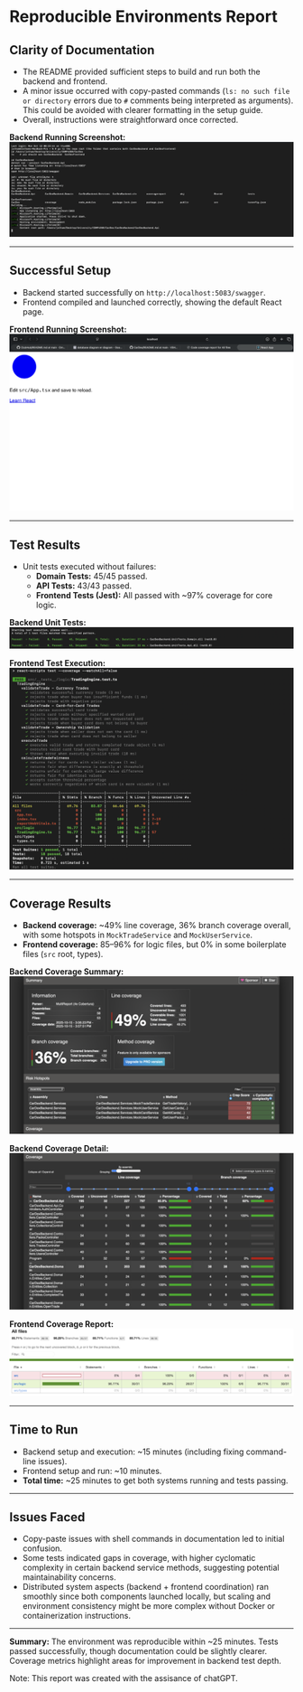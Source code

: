 # Reproducible Environments Report

## Clarity of Documentation
- The README provided sufficient steps to build and run both the backend and frontend.  
- A minor issue occurred with copy-pasted commands (`ls: no such file or directory` errors due to `#` comments being interpreted as arguments). This could be avoided with clearer formatting in the setup guide.  
- Overall, instructions were straightforward once corrected.  

**Backend Running Screenshot:**  
![Backend Running](./reproducible_assets/BackendRunning.png)

---

## Successful Setup
- Backend started successfully on `http://localhost:5083/swagger`.  
- Frontend compiled and launched correctly, showing the default React page.  

**Frontend Running Screenshot:**  
![Frontend Running](./reproducible_assets/FrontendRunning.png)

---

## Test Results
- Unit tests executed without failures:  
  - **Domain Tests:** 45/45 passed.  
  - **API Tests:** 43/43 passed.  
  - **Frontend Tests (Jest):** All passed with ~97% coverage for core logic.  

**Backend Unit Tests:**  
![Backend Unit Tests](./reproducible_assets/BackendUnitTests.png)

**Frontend Test Execution:**  
![Frontend Tests](./reproducible_assets/FrontendTest2.png)

---

## Coverage Results
- **Backend coverage:** ~49% line coverage, 36% branch coverage overall, with some hotspots in `MockTradeService` and `MockUserService`.  
- **Frontend coverage:** 85–96% for logic files, but 0% in some boilerplate files (`src` root, types).  

**Backend Coverage Summary:**  
![Backend Coverage Summary](./reproducible_assets/CoverageReport.png)

**Backend Coverage Detail:**  
![Backend Coverage Detail](./reproducible_assets/BackendTests.png)

**Frontend Coverage Report:**  
![Frontend Coverage](./reproducible_assets/FrontEndTests.png)

---

## Time to Run
- Backend setup and execution: ~15 minutes (including fixing command-line issues).  
- Frontend setup and run: ~10 minutes.  
- **Total time:** ~25 minutes to get both systems running and tests passing.  

---

## Issues Faced
- Copy-paste issues with shell commands in documentation led to initial confusion.  
- Some tests indicated gaps in coverage, with higher cyclomatic complexity in certain backend service methods, suggesting potential maintainability concerns.  
- Distributed system aspects (backend + frontend coordination) ran smoothly since both components launched locally, but scaling and environment consistency might be more complex without Docker or containerization instructions.  

---

 **Summary:** The environment was reproducible within ~25 minutes. Tests passed successfully, though documentation could be slightly clearer. Coverage metrics highlight areas for improvement in backend test depth.  

Note: This report was created with the assisance of chatGPT.